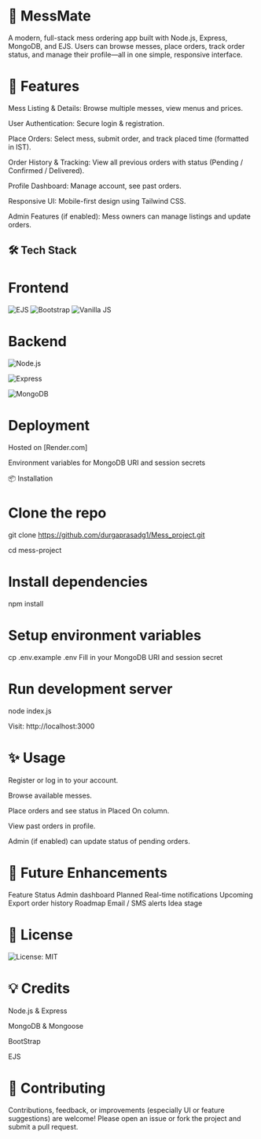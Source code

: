 # 🥘 MessMate 

A modern, full-stack mess ordering app built with Node.js, Express, MongoDB, and EJS.
Users can browse messes, place orders, track order status, and manage their profile—all in one simple, responsive interface.

# 🚀 Features 

Mess Listing & Details: Browse multiple messes, view menus and prices.

User Authentication: Secure login & registration.

Place Orders: Select mess, submit order, and track placed time (formatted in IST).

Order History & Tracking: View all previous orders with status (Pending / Confirmed / Delivered).

Profile Dashboard: Manage account, see past orders.

Responsive UI: Mobile-first design using Tailwind CSS.

Admin Features (if enabled): Mess owners can manage listings and update orders.

## 🛠️ Tech Stack 

# Frontend

![EJS](https://img.shields.io/badge/EJS-3.x-blue?logo=ejs)
![Bootstrap](https://img.shields.io/badge/Bootstrap-5.x-purple?logo=bootstrap)
![Vanilla JS](https://img.shields.io/badge/Vanilla%20JS-ES6-yellow?logo=javascript)

# Backend

![Node.js](https://img.shields.io/badge/Node.js-18.x-green?logo=node.js) 

![Express](https://img.shields.io/badge/Express.js-backend-lightgrey?logo=express)

![MongoDB](https://img.shields.io/badge/MongoDB-Atlas-blue?logo=mongodb)

# Deployment

Hosted on [Render.com]

Environment variables for MongoDB URI and session secrets

📦 Installation
# Clone the repo
git clone https://github.com/durgaprasadg1/Mess_project.git

cd mess-project

# Install dependencies
npm install

# Setup environment variables
cp .env.example .env
Fill in your MongoDB URI and session secret

# Run development server
node index.js


Visit: http://localhost:3000

 # ✨ Usage 
 

Register or log in to your account.

Browse available messes.

Place orders and see status in Placed On column.

View past orders in profile.

Admin (if enabled) can update status of pending orders.

# 🎯 Future Enhancements 
Feature	Status
Admin dashboard	Planned
Real-time notifications	Upcoming
Export order history	Roadmap
Email / SMS alerts	Idea stage

# 📄 License

![License: MIT](https://img.shields.io/badge/License-MIT-yellow.svg)

# 💡 Credits

Node.js & Express

MongoDB & Mongoose

BootStrap 

EJS
# 🤝 Contributing

Contributions, feedback, or improvements (especially UI or feature suggestions) are welcome! Please open an issue or fork the project and submit a pull request.
